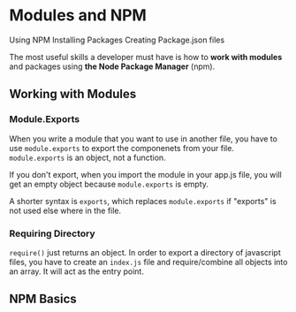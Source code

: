 # Modules and NPM

Using NPM
Installing Packages
Creating Package.json files

The most useful skills a developer must have is how to **work with modules** and packages using **the Node Package Manager** (npm).

## Working with Modules

### Module.Exports

When you write a module that you want to use in another file, you have to use `module.exports` to export the componenets from your file. `module.exports` is an object, not a function. 

If you don't export, when you import the module in your app.js file, you will get an empty object because `module.exports` is empty.

A shorter syntax is `exports`, which replaces `module.exports` if "exports" is not used else where in the file.

### Requiring Directory

`require()` just returns an object. In order to export a directory of javascript files, you have to create an `index.js` file and require/combine all objects into an array. It will act as the entry point.

## NPM Basics







